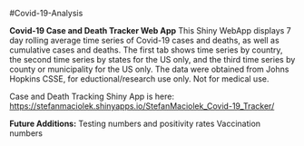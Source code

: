#Covid-19-Analysis

**Covid-19 Case and Death Tracker Web App**
This Shiny WebApp displays 7 day rolling average time series of Covid-19 cases and deaths, as well as cumulative cases and deaths. The first tab shows time series by country, the second time series by states for the US only, and the third time series by county or municipality for the US only. The data were obtained from Johns Hopkins CSSE, for eductional/research use only. Not for medical use.

Case and Death Tracking Shiny App is here:
https://stefanmaciolek.shinyapps.io/StefanMaciolek_Covid-19_Tracker/

**Future Additions:**
Testing numbers and positivity rates
Vaccination numbers
